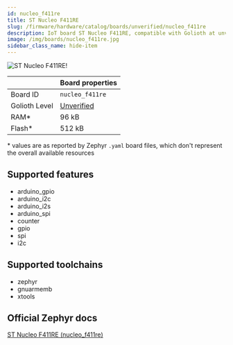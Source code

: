 ```yaml
---
id: nucleo_f411re
title: ST Nucleo F411RE
slug: /firmware/hardware/catalog/boards/unverified/nucleo_f411re
description: IoT board ST Nucleo F411RE, compatible with Golioth at unverified level.
image: /img/boards/nucleo_f411re.jpg
sidebar_class_name: hide-item
---
```


[//]: # (This is an auto-generated file, do not edit! Changes to it will be lost upon re-generation)

![ST Nucleo F411RE!](/img/boards/nucleo_f411re.jpg "ST Nucleo F411RE")

|                | Board properties     |
| -------------  | -------------------- |
| Board ID       | `nucleo_f411re` |
| Golioth Level  | [Unverified](/firmware/hardware#unverified-boards) |
| RAM*           | 96 kB |
| Flash*         | 512 kB |

\* values are as reported by Zephyr `.yaml` board files, which don't represent the overall available resources



## Supported features

* arduino_gpio
* arduino_i2c
* arduino_i2s
* arduino_spi
* counter
* gpio
* spi
* i2c

## Supported toolchains

* zephyr
* gnuarmemb
* xtools

## Official Zephyr docs

[ST Nucleo F411RE (nucleo_f411re)](https://docs.zephyrproject.org/latest/boards/st/nucleo_f411re/doc/index.html)

